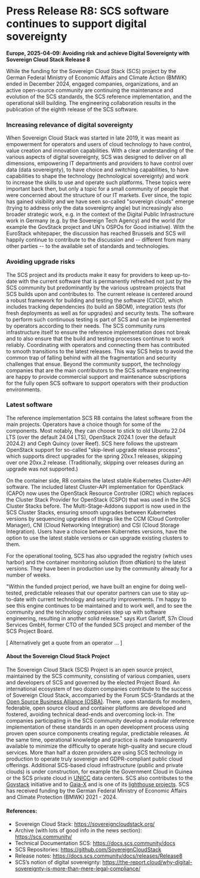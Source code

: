# Press Release R8: SCS software continues to support digital sovereignty

**Europe, 2025-04-09: Avoiding risk and achieve Digital Sovereignty with Sovereign Cloud Stack Release 8**

While the funding for the Sovereign Cloud Stack (SCS) project by the German Federal Ministry of Economic Affairs and Climate Action (BMWK) ended in December 2024, engaged companies, organizations, and an active open-source community are continuing the maintenance and evolution of the SCS standards, the SCS reference implementation, and the operational skill building. The engineering collaboration results in the publication of the eighth release of the SCS software.

### Increasing relevance of digital sovereignty

When Sovereign Cloud Stack was started in late 2019, it was meant as empowerment for operators and users of cloud technology to have control, value creation and innovation capabilities. With a clear understanding of the various aspects of digital sovereignty, SCS was designed to deliver on all dimensions, empowering IT departments and providers to have control over data (data sovereignty), to have choice and switching capabilities, to have capabilities to shape the technology (technological sovereignty) and work to increase the skills to use and operate such platforms. These topics were important back then, but only a topic for a small community of people that were concerned about the structure of our IT markets. Ever since, the topic has gained visibility and we have seen so-called "sovereign clouds" emerge (trying to address only the data sovereignty angle) but increasingly also broader strategic work, e.g. in the context of the Digital Public Infrastructure work in Germany (e.g. by the Sovereign Tech Agency) and the world (for example the GovStack project and UN's OSPOs for Good initiative). With the EuroStack whitepaper, the discussion has reached Brussels and SCS will happily continue to contribute to the discussion and -- different from many other parties -- to the available set of standards and technologies.

### Avoiding upgrade risks

The SCS project and its products make it easy for providers to keep up-to-date with the current software that is permanently refreshed not just by the SCS community but predominantly by the various upstream projects that SCS builds upon and contributes to. The current release is centered around a robust framework for building and testing the software (CI/CD), which includes tracking dependencies (to build an SBOM), integration tests (for fresh deployments as well as for upgrades) and security tests. The software to perform such continuous testing is part of SCS and can be implemented by operators according to their needs. The SCS community runs infrastructure itself to ensure the reference implementation does not break and to also ensure that the build and testing processes continue to work reliably. Coordinating with operators and connecting them has contributed to smooth transitions to the latest releases. This way SCS helps to avoid the common trap of falling behind with all the fragmentation and security challenges that ensue. Beyond the community support, the technology companies that are the main contributors to the SCS software engineering are happy to provide commercial support and maintenance subscriptions for the fully open SCS software to support operators with their production environments.

### Latest software

The reference implementation SCS R8 contains the latest software from the main projects. Operators have a choice though for some of the components. Most notably, they can choose to stick to old Ubuntu 22.04 LTS (over the default 24.04 LTS), OpenStack 2024.1 (over the default 2024.2) and Ceph Quincy (over Reef). SCS here follows the upstream OpenStack support for so-called "skip-level upgrade release process", which supports direct upgrades for the spring 20xx.1 releases, skipping over one 20xx.2  release. (Traditionally, skipping over releases during an upgrade was not supported.)

On the container side, R8 contains the latest stable Kubernetes Cluster-API software. The included latest Cluster-API implementation for OpenStack (CAPO) now uses the OpenStack Resource Controller (ORC) which replaces the Cluster Stack Provider for OpenStack (CSPO) that was used in the SCS Cluster Stacks before. The Multi-Stage-Addons support is now used in the SCS Cluster Stacks, ensuring smooth upgrades between Kubernetes versions by sequencing upgrades of things like the CCM (Cloud Controller Manager), CNI (Cloud Networking Integration) and CSI (Cloud Storage Integration). Users have a choice between Kubernetes versions, have the option to use the latest stable versions or can upgrade existing clusters to them.

For the operational tooling, SCS has also upgraded the registry (which uses harbor) and the container monitoring solution (from dNation) to the latest versions. They have been in production use by the community already for a number of weeks.

"Within the funded project period, we have built an engine for doing well-tested, predictable releases that our operator partners can use to stay up-to-date with current technology and security improvements. I'm happy to see this engine continues to be maintained and to work well, and to see the community and the technology companies step up with software engineering, resulting in another solid release." says Kurt Garloff, S7n Cloud Services GmbH, former CTO of the funded SCS project and member of the SCS Project Board.

[ Alternatively get a quote from an operator ... ]

#### About the Sovereign Cloud Stack Project

The Sovereign Cloud Stack (SCS) Project is an open source project, maintained by the SCS community, consisting of various companies, users and developers of SCS and governed by the elected Project Board. An international ecosystem of two dozen companies contribute to the success of Sovereign Cloud Stack, accompanied by the Forum SCS-Standards at the [Open Source Business Alliance (OSBA)](https://osb-alliance.de/). There, open standards for modern, federable, open source cloud and container platforms are developed and fostered, avoiding technical dead-ends and overcoming lock-in. The companies participating in the SCS community develop a modular reference implementation of these standards in an open development process using proven open source components creating regular, predictable releases. At the same time, operational knowledge and practice is made transparently available to minimize the difficulty to operate high-quality and secure cloud services. More than half a dozen providers are using SCS technology in production to operate truly sovereign and GDPR-compliant public cloud offerings. Additional SCS-based cloud infrastructure (public and private clouds) is under construction, for example the Government Cloud in Guinea or the SCS private cloud in [UNICC](https://www.unicc.org/) data centers. SCS also contributes to the [Govstack](https://www.govstack.global/) initiative and to [Gaia-X](https://gaia-x.eu/) and is one of its [lighthouse projects](https://gaia-x.eu/community/lighthouse-projects/). SCS has received funding by the German Federal Ministry of Economic Affairs and Climate Protection (BMWK) 2021 - 2024.

#### References:

- Sovereign Cloud Stack: https://sovereigncloudstack.org/
- Archive (with lots of good info in the news section): https://scs.community/
- Technical Documentation SCS: https://docs.scs.community/docs
- SCS Repositories: https://github.com/SovereignCloudStack
- Release notes: https://docs.scs.community/docs/releases/Release8
- SCS’s notion of digital sovereignty: https://the-report.cloud/why-digital-sovereignty-is-more-than-mere-legal-compliance/ 
